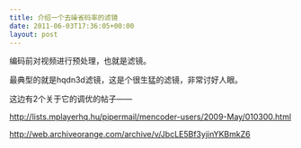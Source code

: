 ```yaml
---
title: 介绍一个去噪省码率的滤镜
date: 2011-06-03T17:36:05+00:00
layout: post
---
```

编码前对视频进行预处理，也就是滤镜。

最典型的就是hqdn3d滤镜，这是个很生猛的滤镜，非常讨好人眼。

这边有2个关于它的调优的帖子——
  
http://lists.mplayerhq.hu/pipermail/mencoder-users/2009-May/010300.html
  
http://web.archiveorange.com/archive/v/JbcLE5Bf3yjinYKBmkZ6
